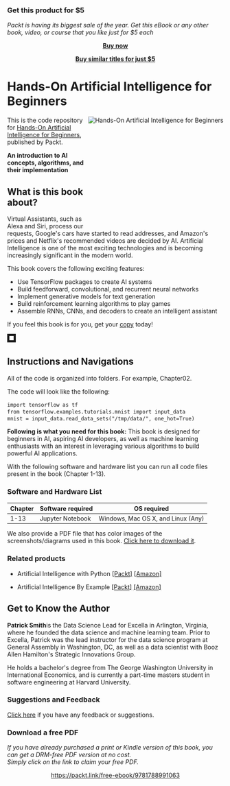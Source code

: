 
### Get this product for $5

<i>Packt is having its biggest sale of the year. Get this eBook or any other book, video, or course that you like just for $5 each</i>


<b><p align='center'>[Buy now](https://packt.link/9781788991063)</p></b>


<b><p align='center'>[Buy similar titles for just $5](https://subscription.packtpub.com/search)</p></b>


# Hands-On Artificial Intelligence for Beginners

<a href="https://www.packtpub.com/big-data-and-business-intelligence/hands-artificial-intelligence-beginners?utm_source=github&utm_medium=repository&utm_campaign=9781788991063"><img src="https://www.packtpub.com/sites/default/files/B10120.png" alt="Hands-On Artificial Intelligence for Beginners" height="256px" align="right"></a>

This is the code repository for [Hands-On Artificial Intelligence for Beginners](https://www.packtpub.com/big-data-and-business-intelligence/hands-artificial-intelligence-beginners?utm_source=github&utm_medium=repository&utm_campaign=9781788991063), published by Packt.

**An introduction to AI concepts, algorithms, and their implementation**

## What is this book about?
Virtual Assistants, such as Alexa and Siri, process our requests, Google's cars have started to read addresses, and Amazon's prices and Netflix's recommended videos are decided by AI. Artificial Intelligence is one of the most exciting technologies and is becoming increasingly significant in the modern world.

This book covers the following exciting features: 
* Use TensorFlow packages to create AI systems
* Build feedforward, convolutional, and recurrent neural networks
* Implement generative models for text generation
* Build reinforcement learning algorithms to play games
* Assemble RNNs, CNNs, and decoders to create an intelligent assistant

If you feel this book is for you, get your [copy](https://www.amazon.com/dp/1788991060) today!

<a href="https://www.packtpub.com/?utm_source=github&utm_medium=banner&utm_campaign=GitHubBanner"><img src="https://raw.githubusercontent.com/PacktPublishing/GitHub/master/GitHub.png" 
alt="https://www.packtpub.com/" border="5" /></a>

## Instructions and Navigations
All of the code is organized into folders. For example, Chapter02.

The code will look like the following:
```
import tensorflow as tf
from tensorflow.examples.tutorials.mnist import input_data
mnist = input_data.read_data_sets("/tmp/data/", one_hot=True)
```

**Following is what you need for this book:**
This book is designed for beginners in AI, aspiring AI developers, as well as machine learning enthusiasts with an interest in leveraging various algorithms to build powerful AI applications.

With the following software and hardware list you can run all code files present in the book (Chapter 1-13).
### Software and Hardware List
| Chapter | Software required | OS required |
| -------- | ------------------------------------ | ----------------------------------- |
| 1-13 | Jupyter Notebook | Windows, Mac OS X, and Linux (Any) |

We also provide a PDF file that has color images of the screenshots/diagrams used in this book. [Click here to download it]().

### Related products
* Artificial Intelligence with Python [[Packt]](https://www.packtpub.com/big-data-and-business-intelligence/artificial-intelligence-python?utm_source=github&utm_medium=repository&utm_campaign=9781786464392 ) [[Amazon]](https://www.amazon.com/dp/178646439X)

* Artificial Intelligence By Example [[Packt]](https://www.packtpub.com/big-data-and-business-intelligence/artificial-intelligence-example?utm_source=github&utm_medium=repository&utm_campaign=) [[Amazon]](https://www.amazon.com/dp/1788990544)


## Get to Know the Author
**Patrick Smith**is the Data Science Lead for Excella in Arlington, Virginia, where he founded the data science and machine learning team. Prior to Excella, Patrick was the lead instructor for the data science program at General Assembly in Washington, DC, as well as a data scientist with Booz Allen Hamilton's Strategic Innovations Group.

He holds a bachelor's degree from The George Washington University in International Economics, and is currently a part-time masters student in software engineering at Harvard University.


### Suggestions and Feedback
[Click here](https://docs.google.com/forms/d/e/1FAIpQLSdy7dATC6QmEL81FIUuymZ0Wy9vH1jHkvpY57OiMeKGqib_Ow/viewform) if you have any feedback or suggestions.


### Download a free PDF

 <i>If you have already purchased a print or Kindle version of this book, you can get a DRM-free PDF version at no cost.<br>Simply click on the link to claim your free PDF.</i>
<p align="center"> <a href="https://packt.link/free-ebook/9781788991063">https://packt.link/free-ebook/9781788991063 </a> </p>